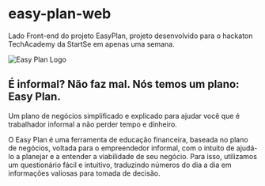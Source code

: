 # easy-plan-web
 Lado Front-end do projeto EasyPlan, projeto desenvolvido para o hackaton TechAcademy da StartSe em apenas uma semana.

![Easy Plan Logo](https://cdn.discordapp.com/attachments/1000546459361484920/1001710515292209252/logo-horizontal.png)

## É informal? Não faz mal. Nós temos um plano: Easy Plan.
 Um plano de negócios simplificado e explicado para ajudar você que é trabalhador informal a não perder tempo e dinheiro.

O Easy Plan é uma ferramenta de educação financeira, baseada no plano de negócios, voltada para o empreendedor informal, com o intuito de ajudá-lo a planejar e a entender a viabilidade de seu negócio. Para isso, utilizamos um questionário fácil e intuitivo, traduzindo números do dia a dia em informações valiosas para tomada de decisão.
